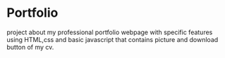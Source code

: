 # Portfolio
project about my professional portfolio webpage with specific features using HTML,css and basic javascript that contains picture and download button of my cv.
